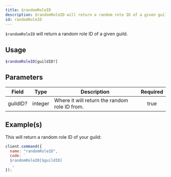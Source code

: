 ```yaml
---
title: $randomRoleID
description: $randomRoleID will return a random role ID of a given guild.
id: randomRoleID
---
```


`$randomRoleID` will return a random role ID of a given guild.

## Usage

```php
$randomRoleID[guildID?]
```

## Parameters

| Field    | Type    | Description                                   | Required |
| -------- | ------- | --------------------------------------------- | :------: |
| guildID? | integer | Where it will return the random role ID from. |   true   |

## Example(s)

This will return a random role ID of your guild:

```javascript
client.command({
  name: "randomRoleID",
  code: `
  $randomRoleID[$guildID]
  `,
});
```
